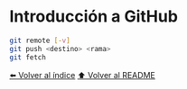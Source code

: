 # Introducción a GitHub
~~~bash
git remote [-v]
git push <destino> <rama>
git fetch
~~~

[⬅️ Volver al índice](./Index.md)
[⬆️ Volver al README](/README.md)
